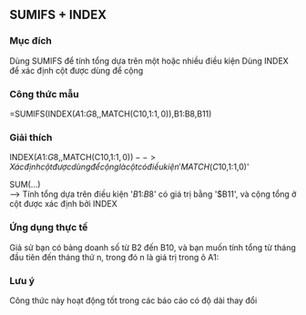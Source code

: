 ## SUMIFS + INDEX
### Mục đích
Dùng SUMIFS để tính tổng dựa trên một hoặc nhiều điều kiện
Dùng INDEX để xác định cột được dùng để cộng

### Công thức mẫu
=SUMIFS(INDEX($A$1:$G$8,,MATCH(C$10,$1:$1,0)),$B$1:$B$8,$B11)

### Giải thích
INDEX($A$1:$G$8,,MATCH(C$10,$1:$1,0))  
--> Xác định cột được dùng để cộng là cột có điều kiện 'MATCH(C$10,$1:$1,0)'

SUM(...)   
--> Tính tổng dựa trên điều kiện '$B$1:$B$8' có giá trị bằng '$B11', và cộng tổng ở cột được xác định bởi INDEX

### Ứng dụng thực tế
Giả sử bạn có bảng doanh số từ B2 đến B10, và bạn muốn tính tổng từ tháng đầu tiên đến tháng thứ n, trong đó n là giá trị trong ô A1:

### Lưu ý
Công thức này hoạt động tốt trong các báo cáo có độ dài thay đổi
